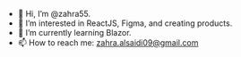 - 👋 Hi, I’m @zahra55.
- 👀 I’m interested in ReactJS, Figma, and creating products.
- 🌱 I’m currently learning Blazor.
- 📫 How to reach me: zahra.alsaidi09@gmail.com
<!---
zahra55/zahra55 is a ✨ special ✨ repository because its `README.md` (this file) appears on your GitHub profile.
You can click the Preview link to take a look at your changes.
--->

